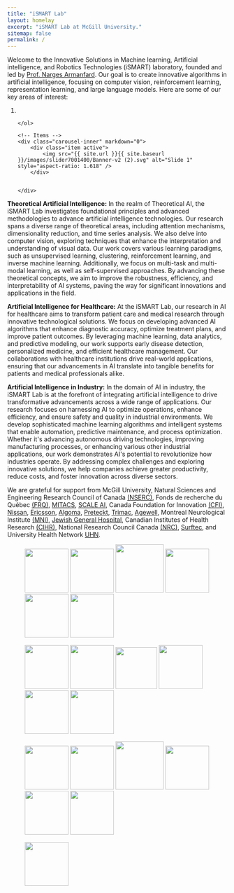 ```yaml
---
title: "iSMART Lab"
layout: homelay
excerpt: "iSMART Lab at McGill University."
sitemap: false
permalink: /
---
```


Welcome to the Innovative Solutions in Machine learning, Artificial intelligence, and Robotics Technologies (iSMART) laboratory, founded and led by [Prof. Narges Armanfard](https://www.mcgill.ca/ece/narges-armanfard). Our goal is to create innovative algorithms in artificial intelligence, focusing on computer vision, reinforcement learning, representation learning, and large language models. Here are some of our key areas of interest:

<div markdown="0" id="carousel" class="carousel slide" data-ride="carousel" data-interval="4000" data-pause="hover" >
    <!-- Menu -->
    <ol class="carousel-indicators">
        <li data-target="#carousel" data-slide-to="0" class="active"></li>

    </ol>

    <!-- Items -->
    <div class="carousel-inner" markdown="0">
        <div class="item active">
            <img src="{{ site.url }}{{ site.baseurl }}/images/slider7001400/Banner-v2 (2).svg" alt="Slide 1" style="aspect-ratio: 1.618" />
        </div>


    </div>
</div>


**Theoretical Artificial Intelligence:** In the realm of Theoretical AI, the iSMART Lab investigates foundational principles and advanced methodologies to advance artificial intelligence technologies. Our research spans a diverse range of theoretical areas, including attention mechanisms, dimensionality reduction, and time series analysis. We also delve into computer vision, exploring techniques that enhance the interpretation and understanding of visual data. Our work covers various learning paradigms, such as unsupervised learning, clustering, reinforcement learning, and inverse machine learning. Additionally, we focus on multi-task and multi-modal learning, as well as self-supervised approaches. By advancing these theoretical concepts, we aim to improve the robustness, efficiency, and interpretability of AI systems, paving the way for significant innovations and applications in the field.

**Artificial Intelligence for Healthcare:** At the iSMART Lab, our research in AI for healthcare aims to transform patient care and medical research through innovative technological solutions. We focus on developing advanced AI algorithms that enhance diagnostic accuracy, optimize treatment plans, and improve patient outcomes. By leveraging machine learning, data analytics, and predictive modeling, our work supports early disease detection, personalized medicine, and efficient healthcare management. Our collaborations with healthcare institutions drive real-world applications, ensuring that our advancements in AI translate into tangible benefits for patients and medical professionals alike. 

**Artificial Intelligence in Industry:**  In the domain of AI in industry, the iSMART Lab is at the forefront of integrating artificial intelligence to drive transformative advancements across a wide range of applications. Our research focuses on harnessing AI to optimize operations, enhance efficiency, and ensure safety and quality in industrial environments. We develop sophisticated machine learning algorithms and intelligent systems that enable automation, predictive maintenance, and process optimization. Whether it's advancing autonomous driving technologies, improving manufacturing processes, or enhancing various other industrial applications, our work demonstrates AI's potential to revolutionize how industries operate. By addressing complex challenges and exploring innovative solutions, we help companies achieve greater productivity, reduce costs, and foster innovation across diverse sectors.

We are grateful for support from McGill University, Natural Sciences and Engineering Research Council of Canada [(NSERC)](https://www.nserc-crsng.gc.ca/index_eng.asp), Fonds de recherche du Québec [(FRQ)](https://frq.gouv.qc.ca/en/), [MITACS](https://www.mitacs.ca/en), [SCALE AI](https://www.scaleai.ca/), Canada Foundation for Innovation [(CFI)](https://www.innovation.ca/), [Nissan](https://www.nissan.ca/), [Ericsson](https://www.ericsson.com/en), [Algoma](https://algomau.ca/), [Preteckt](https://preteckt.com/), [Trimac](https://www.trimac.com/), [Agewell](https://agewell-nce.ca/), Montreal Neurological Institute [(MNI)](https://www.mcgill.ca/neuro/), [Jewish General Hospital](https://www.jgh.ca/), Canadian Institutes of Health Research [(CIHR)](https://cihr-irsc.gc.ca/e/193.html), National Research Council Canada [(NRC)](https://nrc.canada.ca/en), [Surftec](https://nrc.canada.ca/en/research-development/research-collaboration/industrial-rd-groups/surftec-industrial-rd-group), and University Health Network [UHN](https://www.uhn.ca/).

<figure class="fourth">
  <img src="{{ site.url }}{{ site.baseurl }}/images/logopic/MCGILL.png" style="width: 100px">
  <img src="{{ site.url }}{{ site.baseurl }}/images/logopic/FRQNT.png" style="width: 100px">
  <img src="{{ site.url }}{{ site.baseurl }}/images/logopic/NSERC.jpg" style="width: 110px">
  <img src="{{ site.url }}{{ site.baseurl }}/images/logopic/MITACS.jpg" style="width: 100px">
  <img src="{{ site.url }}{{ site.baseurl }}/images/logopic/SCALE.jpg" style="width: 100px">
    <img src="{{ site.url }}{{ site.baseurl }}/images/logopic/CFI.png" style="width: 100px">
</figure>

<figure class="fourth">
  <img src="{{ site.url }}{{ site.baseurl }}/images/logopic/Ericsson-Logo-700x394.png" style="width: 100px">
  <img src="{{ site.url }}{{ site.baseurl }}/images/logopic/algoma.jpg" style="width: 100px">
  <img src="{{ site.url }}{{ site.baseurl }}/images/logopic/Nissan_logo.png" style="width: 95px">
  <img src="{{ site.url }}{{ site.baseurl }}/images/logopic/Preteckt-_horz_blue.webp" style="width: 100px">
  <img src="{{ site.url }}{{ site.baseurl }}/images/logopic/trimac.webp" style="width: 100px">
    <img src="{{ site.url }}{{ site.baseurl }}/images/logopic/Bridgestone-Logo.png" style="width: 100px">
</figure>

<figure class="fourth">
  <img src="{{ site.url }}{{ site.baseurl }}/images/logopic/Neuro.png" style="width: 100px">
  <img src="{{ site.url }}{{ site.baseurl }}/images/logopic/jgh-color.png" style="width: 100px">
  <img src="{{ site.url }}{{ site.baseurl }}/images/logopic/UHN.jpg" style="width: 110px">
    <img src="{{ site.url }}{{ site.baseurl }}/images/logopic/agewell.png" style="width: 100px">
    <img src="{{ site.url }}{{ site.baseurl }}/images/logopic/cihr.png" style="width: 100px">
    <img src="{{ site.url }}{{ site.baseurl }}/images/logopic/nrc-partner-logo_e.jpg" style="width: 100px">
</figure>

<figure class="fourth">
  <img src="{{ site.url }}{{ site.baseurl }}/images/logopic/326467610_727288518831504_1045156533378518963_n.png" style="width: 100px">
</figure>
